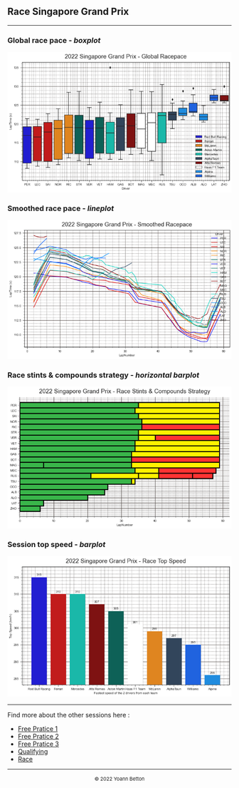## Race Singapore Grand Prix

---

### Global race pace - *boxplot*

<img src="/output/2022-10-02_Singapore_Grand_Prix/global_racepace_white.png?raw=true"/>

### Smoothed race pace - *lineplot*

<img src="/output/2022-10-02_Singapore_Grand_Prix/smoothed_racepace_white.png?raw=true"/>

### Race stints & compounds strategy - *horizontal barplot*

<img src="/output/2022-10-02_Singapore_Grand_Prix/race_stints_compounds_stategy_white.png?raw=true"/>

### Session top speed - *barplot*

<img src="/output/2022-10-02_Singapore_Grand_Prix/topspeed_race_white.png?raw=true"/>

--- 

Find more about the other sessions here :
  - [Free Pratice 1](/page/FP1/2022-10-02_Singapore_Grand_Prix)  
  - [Free Pratice 2](/page/FP2/2022-10-02_Singapore_Grand_Prix) 
  - [Free Pratice 3](/page/FP3/2022-10-02_Singapore_Grand_Prix)
  - [Qualifying](/page/Qualifying/2022-10-02_Singapore_Grand_Prix) 
  - [Race](/page/Race/2022-10-02_Singapore_Grand_Prix)

---

<div style="text-align: center">
  <p style="font-size:11px">&copy; 2022 Yoann Betton</p>
</div>

<!-- ---

<p style="font-size:11px">Page generated from <a href="https://github.com/yoannbtn/yoannbtn.github.io">github.com/yoannbtn</a>.</p> -->